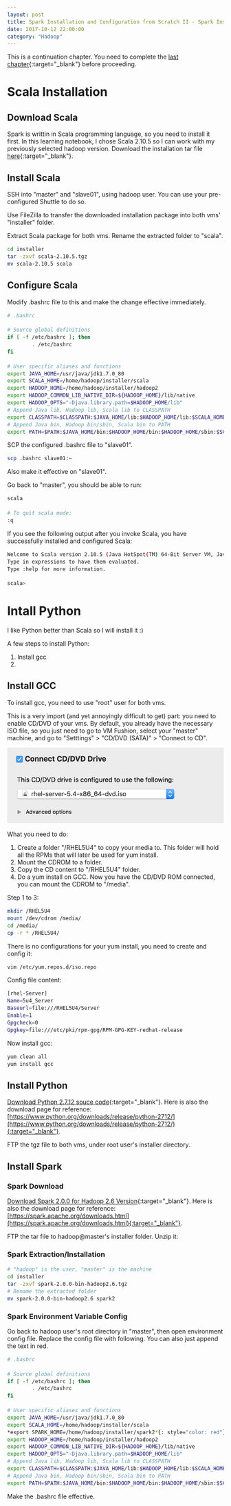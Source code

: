 ```yaml
---
layout: post
title: Spark Installation and Configuration from Scratch II - Spark Installation
date: 2017-10-12 22:00:00
category: "Hadoop"
---
```


This is a continuation chapter. You need to complete the [last chapter](https://jiadreamran.github.io/my_blog/hadoop/2017/09/24/spark-installation-from-scratch.html){:target="_blank"} before proceeding.

# Scala Installation

## Download Scala
Spark is writtin in Scala programming language, so you need to install it first. In this learning notebook, I chose Scala 2.10.5 so I can work with my previously selected hadoop version. Download the installation tar file [here](https://downloads.lightbend.com/scala/2.10.5/scala-2.10.5.tgz){:target="_blank"}.

## Install Scala
SSH into "master" and "slave01", using hadoop user. You can use your pre-configured Shuttle to do so.

Use FileZilla to transfer the downloaded installation package into both vms' "installer" folder.

Extract Scala package for both vms. Rename the extracted folder to "scala".

```bash
cd installer
tar -zxvf scala-2.10.5.tgz
mv scala-2.10.5 scala
```

## Configure Scala
Modify .bashrc file to this and make the change effective immediately.

```bash
# .bashrc

# Source global definitions
if [ -f /etc/bashrc ]; then
        . /etc/bashrc
fi

# User specific aliases and functions
export JAVA_HOME=/usr/java/jdk1.7.0_80
export SCALA_HOME=/home/hadoop/installer/scala
export HADOOP_HOME=/home/hadoop/installer/hadoop2
export HADOOP_COMMON_LIB_NATIVE_DIR=${HADOOP_HOME}/lib/native
export HADOOP_OPTS="-Djava.library.path=$HADOOP_HOME/lib"
# Append Java lib, Hadoop lib, Scala lib to CLASSPATH
export CLASSPATH=$CLASSPATH:$JAVA_HOME/lib:$HADOOP_HOME/lib:$SCALA_HOME/lib
# Append Java bin, Hadoop bin/sbin, Scala bin to PATH
export PATH=$PATH:$JAVA_HOME/bin:$HADOOP_HOME/bin:$HADOOP_HOME/sbin:$SCALA_HOME/bin
```

SCP the configured .bashrc file to "slave01".

```bash
scp .bashrc slave01:~
```

Also make it effective on "slave01".

Go back to "master", you should be able to run:

```bash
scala

# To quit scala mode:
:q
```

If you see the following output after you invoke Scala, you have successfully installed and configured Scala:

```bash
Welcome to Scala version 2.10.5 (Java HotSpot(TM) 64-Bit Server VM, Java 1.7.0_80).
Type in expressions to have them evaluated.
Type :help for more information.

scala> 
```

# Intall Python

I like Python better than Scala so I will install it :)

A few steps to install Python:

1. Install gcc
2. 

## Install GCC

To install gcc, you need to use "root" user for both vms.

This is a very import (and yet annoyingly difficult to get) part: you need to enable CD/DVD of your vms. By default, you already have the necessary ISO file, so you just need to go to VM Fushion, select your "master" machine, and go to "Setttings" > "CD/DVD (SATA)" > "Connect to CD".

![Connect to CD](assets/Connect_to_CD.png)

What you need to do:
1. Create a folder "/RHEL5U4" to copy your media to. This folder will hold all the RPMs that will later be used for yum install.
2. Mount the CDROM to a folder.
3. Copy the CD content to "/RHEL5U4" folder.
4. Do a yum install on GCC.
Now you have the CD/DVD ROM connected, you can mount the CDROM to "/media".

Step 1 to 3:

```bash
mkdir /RHEL5U4
mount /dev/cdrom /media/
cd /media/
cp -r * /RHEL5U4/
```

There is no configurations for your yum install, you need to create and config it:

```bash
vim /etc/yum.repos.d/iso.repo
```

Config file content:

```bash
[rhel-Server]
Name=5u4_Server
Baseurl=file:///RHEL5U4/Server
Enable=1
Gpgcheck=0
Gpgkey=file:///etc/pki/rpm-gpg/RPM-GPG-KEY-redhat-release
```

Now install gcc:

```bash
yum clean all
yum install gcc
```

## Install Python

[Download Python 2.7.12 souce code](https://www.python.org/ftp/python/2.7.12/Python-2.7.12.tgz){:target="_blank"}. Here is also the download page for reference:
[https://www.python.org/downloads/release/python-2712/](https://www.python.org/downloads/release/python-2712/){:target="_blank"}.

FTP the tgz file to both vms, under root user's installer directory.


## Install Spark

### Spark Download
[Download Spark 2.0.0 for Hadoop 2.6 Version](https://d3kbcqa49mib13.cloudfront.net/spark-2.0.0-bin-hadoop2.6.tgz){:target="_blank"}. Here is also the download page for reference:
[https://spark.apache.org/downloads.html](https://spark.apache.org/downloads.html){:target="_blank"}.

FTP the tar file to hadoop@master's installer folder. Unzip it:

### Spark Extraction/Installation

```bash
# "hadoop" is the user, "master" is the machine
cd installer
tar -zxvf spark-2.0.0-bin-hadoop2.6.tgz
# Rename the extracted folder
mv spark-2.0.0-bin-hadoop2.6 spark2
```

### Spark Environment Variable Config

Go back to hadoop user's root directory in "master", then open environment config file. Replace the config file with following. You can also just append the text in red.

```bash
# .bashrc

# Source global definitions
if [ -f /etc/bashrc ]; then
        . /etc/bashrc
fi

# User specific aliases and functions
export JAVA_HOME=/usr/java/jdk1.7.0_80
export SCALA_HOME=/home/hadoop/installer/scala
*export SPARK_HOME=/home/hadoop/installer/spark2*{: style="color: red"}
export HADOOP_HOME=/home/hadoop/installer/hadoop2
export HADOOP_COMMON_LIB_NATIVE_DIR=${HADOOP_HOME}/lib/native
export HADOOP_OPTS="-Djava.library.path=$HADOOP_HOME/lib"
# Append Java lib, Hadoop lib, Scala lib to CLASSPATH
export CLASSPATH=$CLASSPATH:$JAVA_HOME/lib:$HADOOP_HOME/lib:$SCALA_HOME/lib:*$SPARK_HOME/jars*{: style="color: red"}
# Append Java bin, Hadoop bin/sbin, Scala bin to PATH
export PATH=$PATH:$JAVA_HOME/bin:$HADOOP_HOME/bin:$HADOOP_HOME/sbin:$SCALA_HOME/bin*:$SPARK_HOME/bin:$SPARK_HOME/sbin*{: style="color: red"}
```

Make the .bashrc file effective.
